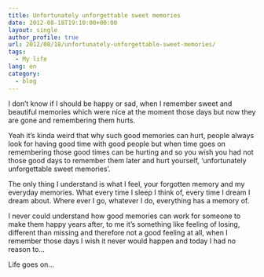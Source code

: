 ```yaml
---
title: Unfortunately unforgettable sweet memories
date: 2012-08-18T19:10:00+00:00
layout: single
author_profile: true
url: 2012/08/18/unfortunately-unforgettable-sweet-memories/
tags:
  - My life
lang: en
category: 
  - blog
---
```

I don’t know if I should be happy or sad, when I remember sweet and beautiful memories which were nice at the moment those days but now they are gone and remembering them hurts. 

Yeah it’s kinda weird that why such good memories can hurt, people always look for having good time with good people but when time goes on remembering those good times can be hurting and so you wish you had not those good days to remember them later and hurt yourself, ‘unfortunately unforgettable sweet memories’. 

The only thing I understand is what I feel, your forgotten memory and my everyday memories. What every time I sleep I think of, every time I dream I dream about. Where ever I go, whatever I do, everything has a memory of. 

I never could understand how good memories can work for someone to make them happy years after, to me it’s something like feeling of losing, different than missing and therefore not a good feeling at all, when I remember those days I wish it never would happen and today I had no reason to… 

Life goes on…